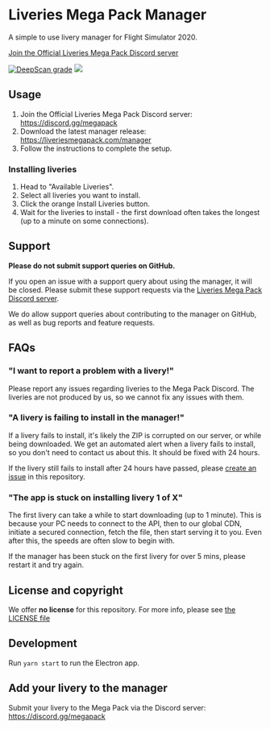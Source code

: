 # Liveries Mega Pack Manager

A simple to use livery manager for Flight Simulator 2020.

[Join the Official Liveries Mega Pack Discord server](https://discord.gg/megapack)

[![DeepScan grade](https://deepscan.io/api/teams/10690/projects/13519/branches/230735/badge/grade.svg)](https://deepscan.io/dashboard#view=project&tid=10690&pid=13519&bid=230735) [![](https://github.com/MSFS-Mega-Pack/MSFS2020-livery-manager/workflows/Smoketest/badge.svg)](https://github.com/MSFS-Mega-Pack/MSFS2020-livery-manager/actions/)

## Usage

1. Join the Official Liveries Mega Pack Discord server: https://discord.gg/megapack
2. Download the latest manager release: https://liveriesmegapack.com/manager
3. Follow the instructions to complete the setup.

### Installing liveries

1. Head to "Available Liveries".
2. Select all liveries you want to install.
3. Click the orange Install Liveries button.
4. Wait for the liveries to install - the first download often takes the longest (up to a minute on some connections).

## Support

**Please do not submit support queries on GitHub.**

If you open an issue with a support query about using the manager, it will be closed. Please submit these support requests via the [Liveries Mega Pack Discord server](https://discord.gg/megapack).

We do allow support queries about contributing to the manager on GitHub, as well as bug reports and feature requests.

## FAQs

### "I want to report a problem with a livery!"

Please report any issues regarding liveries to the Mega Pack Discord. The liveries are not produced by us, so we cannot fix any issues with them.

### "A livery is failing to install in the manager!"

If a livery fails to install, it's likely the ZIP is corrupted on our server, or while being downloaded. We get an automated alert when a livery fails to install, so you don't need to contact us about this. It should be fixed with 24 hours.

If the livery still fails to install after 24 hours have passed, please [create an issue](https://github.com/MSFS-Mega-Pack/MSFS2020-livery-manager/issues/new?assignees=&labels=bug%2C+triage+needed&template=bug-report.md&title=%5BBUG%5D+Broken+livery:+%3Clivery+name%3E) in this repository.

### "The app is stuck on installing livery 1 of X"

The first livery can take a while to start downloading (up to 1 minute). This is because your PC needs to connect to the API, then to our global CDN, initiate a secured connection, fetch the file, then start serving it to you. Even after this, the speeds are often slow to begin with.

If the manager has been stuck on the first livery for over 5 mins, please restart it and try again.

## License and copyright

We offer **no license** for this repository. For more info, please see [the LICENSE file](LICENSE.md)

## Development

Run `yarn start` to run the Electron app.

## Add your livery to the manager

Submit your livery to the Mega Pack via the Discord server: https://discord.gg/megapack

